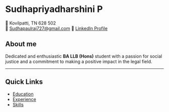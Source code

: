 # Sudhapriyadharshini P

📍 Kovilpatti, TN 628 502  
📧 [Sudhapaulraj727@gmail.com](mailto:Sudhapaulraj727@gmail.com) 
🔗 [LinkedIn Profile](https://www.linkedin.com/in/sudha-priyadharshini-paulraj-aa5115302)

## About me
Dedicated and enthusiastic **BA LLB (Hons)** student with a passion for social justice and a commitment to making a positive impact in the legal field.

---

## Quick Links
- [Education](education.md)
- [Experience](experience.md)
- [Skills](skills.md)

